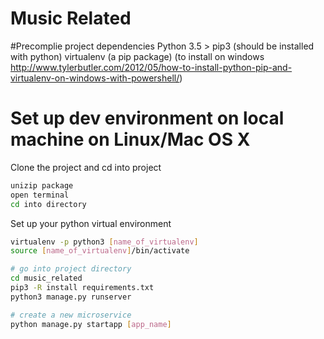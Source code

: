 # Music Related

#Precomplie project dependencies
Python 3.5 >
pip3 (should be installed with python)
virtualenv (a pip package) (to install on windows http://www.tylerbutler.com/2012/05/how-to-install-python-pip-and-virtualenv-on-windows-with-powershell/)

# Set up dev environment on local machine on Linux/Mac OS X
Clone the project and cd into project
```bash
unizip package
open terminal
cd into directory
```
Set up your python virtual environment
```bash
virtualenv -p python3 [name_of_virtualenv]
source [name_of_virtualenv]/bin/activate

# go into project directory
cd music_related
pip3 -R install requirements.txt
python3 manage.py runserver

# create a new microservice 
python manage.py startapp [app_name]